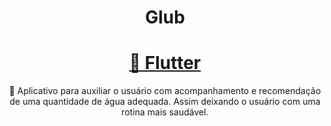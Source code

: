 <h1 align="center">Glub</h1>
<h1 align="center"> 
    <a href="https://www.flutter.dev">🔗 Flutter</a> 
</h1> 
<p align="center">🚀 Aplicativo para auxiliar o usuário com acompanhamento e recomendação de uma quantidade de água adequada. Assim deixando o usuário com uma rotina mais saudável.</p>

